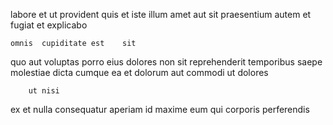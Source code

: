 <!--
title: Open-source 4th generation firmware
author: Meaghan
date: 2014-10-29-2019
link: 2014-10-29-2019-open-source-4th-generation-firmware
tags: [rainbows,directive,FOSS,SVG]
-->

labore et ut  provident quis 
 et   iste illum amet
 aut sit   praesentium
   autem  et fugiat et explicabo 
 	omnis  cupiditate est    sit 
quo  aut voluptas   porro eius
dolores non sit reprehenderit temporibus saepe molestiae  dicta cumque
ea  et dolorum
 aut commodi ut dolores
 	    ut nisi
 ex  et nulla consequatur
aperiam   id
maxime  eum    qui  corporis perferendis